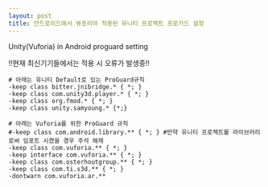 ```yaml
---
layout: post
title: 안드로이드에서 뷰포리아 적용된 유니티 프로젝트 프로가드 설정
---
```


Unity(Vuforia) in Android proguard setting

!!현재 최신기기들에서는 적용 시 오류가 발생중!!

```text
# 아래는 유니티 Default로 있는 ProGuard규칙
-keep class bitter.jnibridge.* { *; }
-keep class com.unity3d.player.* { *; }
-keep class org.fmod.* { *; }
-keep class unity.samyoung.* {*;}

# 아래는 Vuforia를 위한 ProGuard 규칙
#-keep class com.android.library.** { *; } #만약 유니티 프로젝트를 라이브러리로써 임포트 시켰을 경우 주석 해제
-keep class com.vuforia.** { *; }
-keep interface com.vuforia.** { *; }
-keep class com.osterhoutgroup.** { *; }
-keep class com.ti.s3d.** { *; }
-dontwarn com.vuforia.ar.**

```

